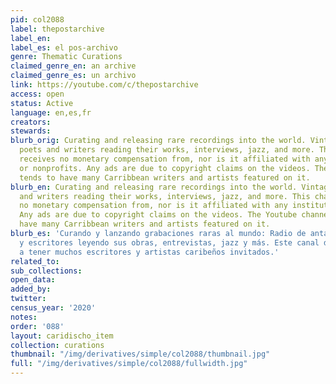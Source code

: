 ```yaml
---
pid: col2088
label: thepostarchive
label_en:
label_es: el pos-archivo
genre: Thematic Curations
claimed_genre_en: an archive
claimed_genre_es: un archivo
link: https://youtube.com/c/thepostarchive
access: open
status: Active
language: en,es,fr
creators:
stewards:
blurb_orig: Curating and releasing rare recordings into the world. Vintage radio,
  poets and writers reading their works, interviews, jazz, and more. This channel
  receives no monetary compensation from, nor is it affiliated with any institutions
  or nonprofits. Any ads are due to copyright claims on the videos. The Youtube channel
  tends to have many Carribbean writers and artists featured on it.
blurb_en: Curating and releasing rare recordings into the world. Vintage radio, poets
  and writers reading their works, interviews, jazz, and more. This channel receives
  no monetary compensation from, nor is it affiliated with any institutions or nonprofits.
  Any ads are due to copyright claims on the videos. The Youtube channel tends to
  have many Carribbean writers and artists featured on it.
blurb_es: 'Curando y lanzando grabaciones raras al mundo: Radio de antaño, poetas
  y escritores leyendo sus obras, entrevistas, jazz y más. Este canal de Youtube tiende
  a tener muchos escritores y artistas caribeños invitados.'
related_to:
sub_collections:
open_data:
added_by:
twitter:
census_year: '2020'
notes:
order: '088'
layout: caridischo_item
collection: curations
thumbnail: "/img/derivatives/simple/col2088/thumbnail.jpg"
full: "/img/derivatives/simple/col2088/fullwidth.jpg"
---
```

